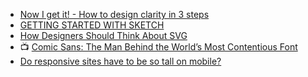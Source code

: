 
- [Now I get it! - How to design clarity in 3 steps](https://blog.prototypr.io/now-i-get-it-b97b022a380c)
- [GETTING STARTED WITH SKETCH](https://www.switchtosketchapp.com/)
- [How Designers Should Think About SVG](https://medium.com/sketch-app-sources/how-designers-should-think-about-svg-b2b92efc4d77#.nhu4hwtov)
- :tv: [Comic Sans: The Man Behind the World’s Most Contentious Font](https://youtu.be/5l4sCaw71NE)
- [Do responsive sites have to be so tall on mobile?](https://www.viget.com/articles/do-responsive-sites-have-to-be-so-tall-on-mobile)
